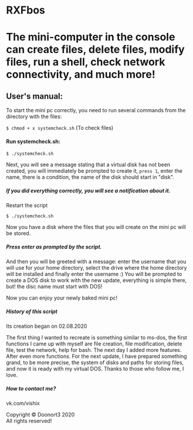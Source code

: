 # RXFbos

The mini-computer in the console can create files, delete files, modify files, run a shell, check network connectivity, and much more!
=====================

## User's manual:

To start the mini pc correctly, you need to run several commands from the directory with the files:

`$ chmod + x systemcheck.sh` (To check files)

#### Run systemcheck.sh:

`$ ./systemcheck.sh`

Next, you will see a message stating that a virtual disk has not been created, you will immediately be prompted to create it, `press 1`, enter the name, there is a condition, the name of the disk should start in "disk".

##### If you did everything correctly, you will see a notification about it.

Restart the script

`$ ./systemcheck.sh`

Now you have a disk where the files that you will create on the mini pc will be stored.
##### Press enter as prompted by the script.
And then you will be greeted with a message: enter the username that you will use for your home directory, select the drive where the home directory will be installed and finally enter the username :) 
You will be prompted to create a DOS disk to work with the new update, everything is simple there, but! the disc name must start with DOS!

Now you can enjoy your newly baked mini pc! 

##### History of this script
Its creation began on 02.08.2020

The first thing I wanted to recreate is something similar to ms-dos, the first functions I came up with myself are file creation, file modification, delete file, test the network, help for bash. The next day I added more features. After even more functions. For the next update, I have prepared something grand, to be more precise, the system of disks and paths for storing files, and now it is ready with my virtual DOS. Thanks to those who follow me, I love.


##### How to contact me?
vk.com/vishix


Copyright © Doonort3 2020  
All rights reserved!
